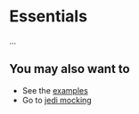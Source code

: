 # Essentials

...

## You may also want to
* See the [examples][examples]
* Go to [jedi mocking][advanced]

[advanced]: ../advanced
[examples]: ../examples
